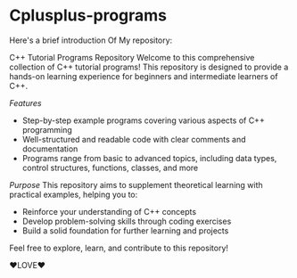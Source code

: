# Cplusplus-programs
Here's a brief introduction Of My repository:

C++ Tutorial Programs Repository
Welcome to this comprehensive collection of C++ tutorial programs! This repository is designed to provide a hands-on learning experience for beginners and intermediate learners of C++.

*Features*
- Step-by-step example programs covering various aspects of C++ programming
- Well-structured and readable code with clear comments and documentation
- Programs range from basic to advanced topics, including data types, control structures, functions, classes, and more

*Purpose*
This repository aims to supplement theoretical learning with practical examples, helping you to:

- Reinforce your understanding of C++ concepts
- Develop problem-solving skills through coding exercises
- Build a solid foundation for further learning and projects

Feel free to explore, learn, and contribute to this repository!



❤LOVE❤
